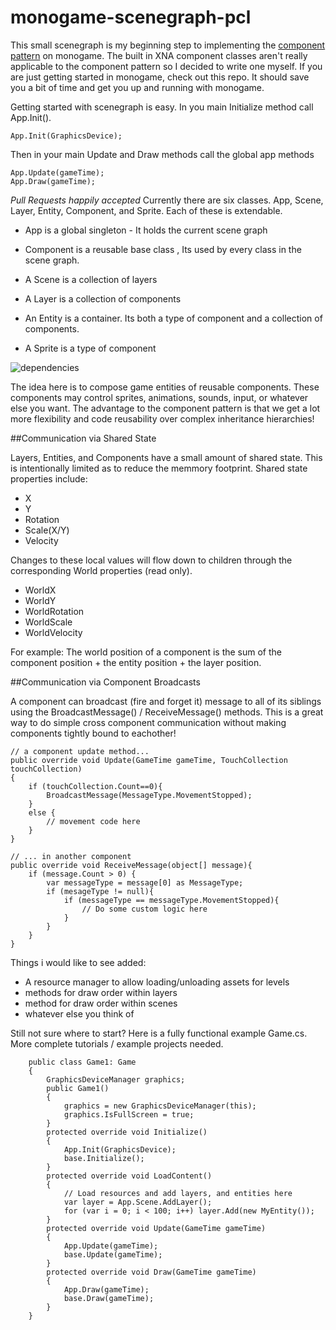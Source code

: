 # monogame-scenegraph-pcl

This small scenegraph is my beginning step to implementing the [component pattern](http://gameprogrammingpatterns.com/component.html)  on monogame. The built in XNA component classes aren't really applicable to the component pattern so I decided to write one myself. If you are just getting started in monogame, check out this repo. It should save you a bit of time and get you up and running with monogame.

Getting started with scenegraph is easy. In you main Initialize method call App.Init().
```
App.Init(GraphicsDevice);
```
Then in your main Update and Draw methods call the global app methods
```
App.Update(gameTime);            
App.Draw(gameTime);
```

*Pull Requests happily accepted*
Currently there are six classes. App, Scene, Layer, Entity, Component, and Sprite. Each of these is extendable.

* App is a global singleton - It holds the current scene graph
* Component is a reusable base class , Its used by every class in the scene graph.

* A Scene is a collection of layers
* A Layer is a collection of components
* An Entity is a container. Its both a type of component and a collection of components.
* A Sprite is a type of component

![dependencies](https://github.com/digital-synapse/monogame-scenegraph-pcl/raw/master/assets/TypeDependencies.PNG)

The idea here is to compose game entities of reusable components. These components may control sprites, animations, sounds, input, or whatever else you want. The advantage to the component pattern is that we get a lot more flexibility and code reusability over complex inheritance hierarchies! 

##Communication via Shared State

Layers, Entities, and Components have a small amount of shared state. This is intentionally limited as to reduce the memmory footprint. Shared state properties include:
* X
* Y
* Rotation
* Scale(X/Y)
* Velocity

Changes to these local values will flow down to children through the corresponding World properties (read only).
* WorldX
* WorldY
* WorldRotation
* WorldScale
* WorldVelocity

For example: The world position of a component is the sum of the component position + the entity position + the layer position. 

##Communication via Component Broadcasts

A component can broadcast (fire and forget it) message to all of its siblings using the BroadcastMessage() / ReceiveMessage() methods. This is a great way to do simple cross component communication without making components tightly bound to eachother!
```
// a component update method...
public override void Update(GameTime gameTime, TouchCollection touchCollection)
{
	if (touchCollection.Count==0){
		BroadcastMessage(MessageType.MovementStopped);
	}
	else {
		// movement code here
	}
}

// ... in another component
public override void ReceiveMessage(object[] message){
	if (message.Count > 0) {
		var messageType = message[0] as MessageType;
		if (mesageType != null){
			if (messageType == messageType.MovementStopped){
				// Do some custom logic here
			}
		}
	}
}
```

Things i would like to see added:
* A resource manager to allow loading/unloading assets for levels
* methods for draw order within layers
* method for draw order within scenes
* whatever else you think of

Still not sure where to start? Here is a fully functional example Game.cs. More complete tutorials / example projects needed.
```
    public class Game1: Game
    {
        GraphicsDeviceManager graphics;        
        public Game1()
        {
            graphics = new GraphicsDeviceManager(this);            
            graphics.IsFullScreen = true;
        }
        protected override void Initialize()
        {
            App.Init(GraphicsDevice);            
            base.Initialize();
        }
        protected override void LoadContent()
        {
            // Load resources and add layers, and entities here
            var layer = App.Scene.AddLayer();
            for (var i = 0; i < 100; i++) layer.Add(new MyEntity());
        }
        protected override void Update(GameTime gameTime)
        {
            App.Update(gameTime);            
            base.Update(gameTime);
        }
        protected override void Draw(GameTime gameTime)
        {
            App.Draw(gameTime);
            base.Draw(gameTime);
        }
    }
```

